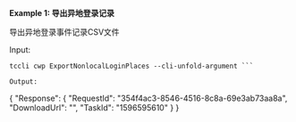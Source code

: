 **Example 1: 导出异地登录记录**

导出异地登录事件记录CSV文件

Input: 

```
tccli cwp ExportNonlocalLoginPlaces --cli-unfold-argument ```

Output: 
```
{
    "Response": {
        "RequestId": "354f4ac3-8546-4516-8c8a-69e3ab73aa8a",
        "DownloadUrl": "",
        "TaskId": "1596595610"
    }
}
```

